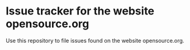 # Issue tracker for the website opensource.org

Use this repository to file issues found on the website opensource.org.

